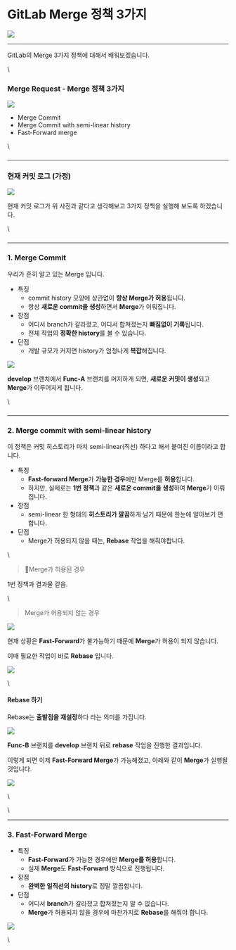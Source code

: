 # GitLab Merge 정책 3가지

![](https://blog.kakaocdn.net/dn/bSMhEa/btrastZXf1o/K8RYsy0sWDzySBHo5e7lyK/img.png)

***

GitLab의 Merge 3가지 정책에 대해서 배워보겠습니다.

\


### Merge Request - Merge 정책 3가지

![](https://blog.kakaocdn.net/dn/cacRA6/btrazLSHnPw/zGVocuYzVQRNxdsy10e97K/img.png)

* Merge Commit
* Merge Commit with semi-linear history
* Fast-Forward merge

\


### &#x20;

***

### 현재 커밋 로그 (가정)

![](https://blog.kakaocdn.net/dn/qbyKg/btrazui1Z7E/WM9Ag0mHdF0mUyvLn7ueG1/img.png)

현재 커밋 로그가 위 사진과 같다고 생각해보고 3가지 정책을 실행해 보도록 하겠습니다.

\


### &#x20;

***

### 1. Merge Commit

우리가 흔히 알고 있는 Merge 입니다.

* 특징
  * commit history 모양에 상관없이 **항상 Merge가 허용**됩니다.
  * 항상 **새로운 commit을 생성**하면서 **Merge**가 이뤄집니다.
* 장점
  * 어디서 branch가 갈라졌고, 어디서 합쳐졌는지 **빠짐없이 기록**됩니다.
  * 전체 작업의 **정확한 history**를 볼 수 있습니다.
* 단점
  * 개발 규모가 커지면 history가 엄청나게 **복잡**해집니다.

![](https://blog.kakaocdn.net/dn/K4QBG/btraoO4gUGU/Tn9ppfkopjYIzgbuO7Vxfk/img.png)

**develop** 브랜치에서 **Func-A** 브랜치를 머지하게 되면, **새로운 커밋이 생성**되고 **Merge**가 이루어지게 됩니다.

\


### &#x20;

***

### 2. Merge commit with semi-linear history

이 정책은 커밋 히스토리가 마치 semi-linear(직선) 하다고 해서 붙여진 이름이라고 합니다.

* 특징
  * **Fast-forward Merge**가 **가능한 경우**에만 Merge를 **허용**합니다.
  * 하지만, 실제로는 **1번 정책**과 같은 **새로운 commit을 생성**하여 **Merge**가 이뤄집니다.
* 장점
  * semi-linear 한 형태의 **히스토리가 깔끔**하게 남기 때문에 한눈에 알아보기 편합니다.
* 단점
  * Merge가 허용되지 않을 때는, **Rebase** 작업을 해줘야합니다.

\


> Merge가 허용된 경우

1번 정책과 결과물 같음.

\


> Merge가 허용되지 않는 경우

![](https://blog.kakaocdn.net/dn/bdmS8m/btraoasXmGW/EkPgoxwib2lGVcV3DVTYL1/img.png)

현재 상황은 **Fast-Forward**가 불가능하기 때문에 **Merge**가 허용이 되지 않습니다.

이때 필요한 작업이 바로 **Rebase** 입니다.

![](https://t1.daumcdn.net/keditor/emoticon/niniz/large/023.gif)

\


#### Rebase 하기

Rebase는 **출발점을 재설정**하다 라는 의미를 가집니다.

![](https://blog.kakaocdn.net/dn/bEL7U0/btrav64cO8m/DHWm1idNKHm3GjbJrYQZGK/img.png)

**Func-B** 브랜치를 **develop** 브랜치 뒤로 **rebase** 작업을 진행한 결과입니다.

이렇게 되면 이제 **Fast-Forward Merge**가 가능해졌고, 아래와 같이 **Merge**가 실행될 것입니다.

![](https://blog.kakaocdn.net/dn/qwEMS/btraoCwMtEj/kwterypwWJof29TPQXRKnK/img.png)

\


\


***

### 3. Fast-Forward Merge

* 특징
  * **Fast-Forward**가 가능한 경우에만 **Merge를 허용**합니다.
  * 실제 **Merge**도 **Fast-Forward** 방식으로 진행됩니다.
* 장점
  * **완벽한 일직선의 history**로 정말 깔끔합니다.
* 단점
  * 어디서 **branch**가 갈라졌고 합쳐졌는지 알 수 없습니다.
  * **Merge**가 허용되지 않을 경우에 마찬가지로 **Rebase**를 해줘야 합니다.

![](https://blog.kakaocdn.net/dn/tf3rt/btrapFfvPsf/CyonRw6U5dHW3Q56RKfi40/img.png)

\
